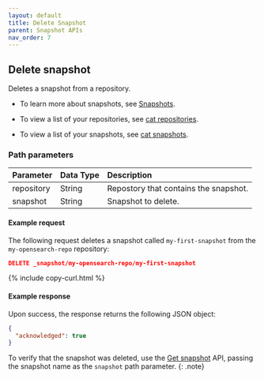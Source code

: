 ```yaml
---
layout: default
title: Delete Snapshot
parent: Snapshot APIs
nav_order: 7
---
```


## Delete snapshot

Deletes a snapshot from a repository.

* To learn more about snapshots, see [Snapshots]({{site.url}}{{site.baseurl}}/api-reference/snapshots/index).

* To view a list of your repositories, see [cat repositories]({{site.url}}{{site.baseurl}}/api-reference/cat/cat-repositories).

* To view a list of your snapshots, see [cat snapshots]({{site.url}}{{site.baseurl}}/api-reference/cat/cat-snapshots).

### Path parameters

Parameter | Data Type | Description
:--- | :--- | :---
repository | String | Repostory that contains the snapshot. |
snapshot | String | Snapshot to delete. |

#### Example request

The following request deletes a snapshot called `my-first-snapshot` from the `my-opensearch-repo` repository:

```json
DELETE _snapshot/my-opensearch-repo/my-first-snapshot
```
{% include copy-curl.html %}

#### Example response

Upon success, the response returns the following JSON object:

```json
{
  "acknowledged": true
}
```

To verify that the snapshot was deleted, use the [Get snapshot]({{site.url}}{{site.baseurl}}/api-reference/snapshots/get-snapshot) API, passing the snapshot name as the `snapshot` path parameter.
{: .note}
